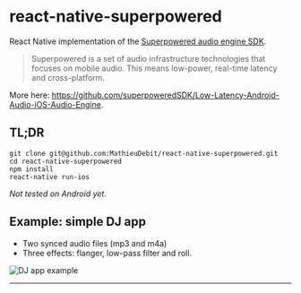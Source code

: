 # react-native-superpowered

React Native implementation of the [Superpowered audio engine SDK](http://superpowered.com).

> Superpowered is a set of audio infrastructure technologies that focuses on mobile audio. This means low-power, real-time latency and cross-platform.

More here: https://github.com/superpoweredSDK/Low-Latency-Android-Audio-iOS-Audio-Engine.

## TL;DR

```
git clone git@github.com:MathieuDebit/react-native-superpowered.git
cd react-native-superpowered
npm install
react-native run-ios
```

_Not tested on Android yet._

## Example: simple DJ app

- Two synced audio files (mp3 and m4a)
- Three effects: flanger, low-pass filter and roll.

![DJ app example](http://img4.hostingpics.net/pics/468149SimulatorScreenShot6mars2017234427.png)

---
